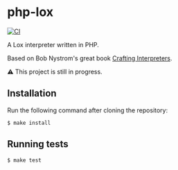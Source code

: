# php-lox

[![CI](https://github.com/nclsHart/php-lox/workflows/CI/badge.svg)](https://github.com/nclsHart/php-lox/actions)

A Lox interpreter written in PHP.

Based on Bob Nystrom's great book [Crafting Interpreters](https://github.com/munificent/craftinginterpreters).

⚠️ This project is still in progress.

## Installation

Run the following command after cloning the repository:

```shell
$ make install
```

## Running tests

```shell
$ make test
```
